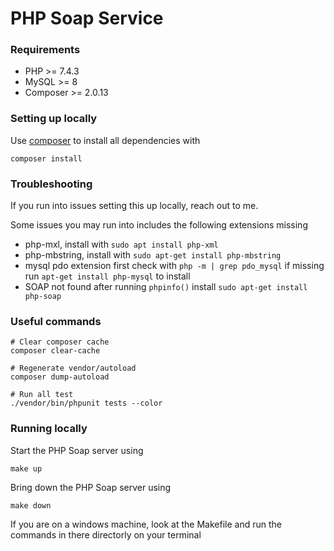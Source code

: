 # PHP Soap Service

### Requirements

- PHP >= 7.4.3
- MySQL >= 8
- Composer >= 2.0.13 

### Setting up locally

Use [composer](https://getcomposer.org/) to install all dependencies with

```shell
composer install 
```

### Troubleshooting

If you run into issues setting this up locally, reach out to me. 

Some issues you may run into includes the following extensions missing 

- php-mxl, install with `sudo apt install php-xml`
- php-mbstring, install with `sudo apt-get install php-mbstring`
- mysql pdo extension first check with `php -m | grep pdo_mysql` if missing run `apt-get install php-mysql` to install
- SOAP not found after running `phpinfo()` install `sudo apt-get install php-soap`

### Useful commands

```
# Clear composer cache 
composer clear-cache 

# Regenerate vendor/autoload
composer dump-autoload 

# Run all test  
./vendor/bin/phpunit tests --color

```

### Running locally 

Start the PHP Soap server using 

```shell
make up
```

Bring down the PHP Soap server using 

```
make down
```

If you are on a windows machine, look at the Makefile and run the commands in there directorly on your terminal
